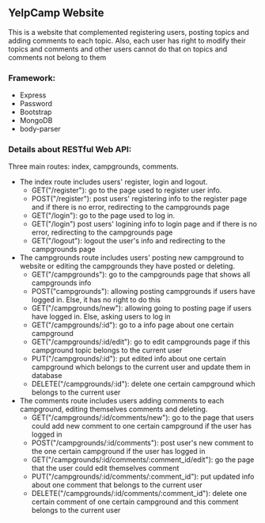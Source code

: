## YelpCamp Website
<p>This is a website that complemented registering users, posting topics and adding comments to each topic. Also, each user has right to modify their topics and comments and other users cannot do that on topics and comments not belong to them</p>

<h3>Framework:</h3>
<ul>
    <li>Express</li>
    <li>Password</li>
    <li>Bootstrap</li>
    <li>MongoDB</li>
    <li>body-parser</li>
</ul>

<h3>Details about RESTful Web API:</h3>
<p>Three main routes: index, campgrounds, comments. 
    <ul>
        <li>The index route includes users' register, login and logout.
            <ul>
                <li>GET("/register"): go to the page used to register user info.</li>
                <li>POST("/register"): post users' registering info to the register page and if there is no error, redirecting to the campgrounds page</li>
                <li>GET("/login"): go to the page used to log in.</li>
                <li>GET("/login") post users' logining info to login page and if there is no error, redirecting to the campgrounds page</li>
                <li>GET("/logout"): logout the user's info and redirecting to the campgrounds page</li>
            </ul>
        </li>
        <li>The campgrounds route includes users' posting new campground to website or editing the campgrounds they have posted or deleting.
            <ul>
                <li>GET("/campgrounds"): go to the campgrounds page that shows all campgrounds info</li>
                <li>POST("campgrounds"): allowing posting campgrounds if users have logged in. Else, it has no right to do this</li>
                <li>GET("/campgrounds/new"): allowing going to posting page if users have logged in. Else, asking users to log in</li>
                <li>GET("/campgrounds/:id"): go to a info page about one certain campground</li>        
                <li>GET("/campgrounds/:id/edit"): go to edit campgrounds page if this campground topic belongs to the current user</li>
                <li>PUT("/campgrounds/:id"): put edited info about one certain campground which belongs to the current user and update them in database</li>
                <li>DELETE("/campgrounds/:id"): delete one certain campground which belongs to the current user</li>
            </ul>
        </li>
        <li>The comments route includes users adding comments to each campground, editing themselves comments and deleting.
            <ul>
                <li>GET("/campgrounds/:id/comments/new"): go to the page that users could add new comment to one certain campground if the user has logged in</li>
                <li>POST("/campgrounds/:id/comments"): post user's new comment to the one certain campground if the user has logged in</li>
                <li>GET("/campgrounds/:id/comments/:comment_id/edit"): go the page that the user could edit themselves comment</li>
                <li>PUT("/campgrounds/:id/comments/:comment_id"): put updated info about one comment that belongs to the current user</li>
                <li>DELETE("/campgrounds/:id/comments/:comment_id"): delete one certain comment of one certain campground and this comment belongs to the current user</li>
            </ul>
        </li>
    </ul> 
</p>
